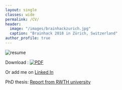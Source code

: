 ```yaml
---
layout: single
classes: wide
permalink: /CV/
header:
  image: "/images/brainhackzurich.jpg"
  caption: "Brainhack 2018 in Zürich, Switzerland"
author_profile: true
---
```


<img src="{{ site.url }}{{ site.baseurl }}/images/Resume_LefortBesnard.png" alt="resume">

Download : [![PDF](icon/pdf-icon.png)](/Resume_LefortBesnard.pdf)

Or add me on [Linked In](https://www.linkedin.com/in/jeremy-lefort-besnard-a806b28a/)

PhD thesis: [Report from RWTH university](https://publications.rwth-aachen.de/record/758347)



